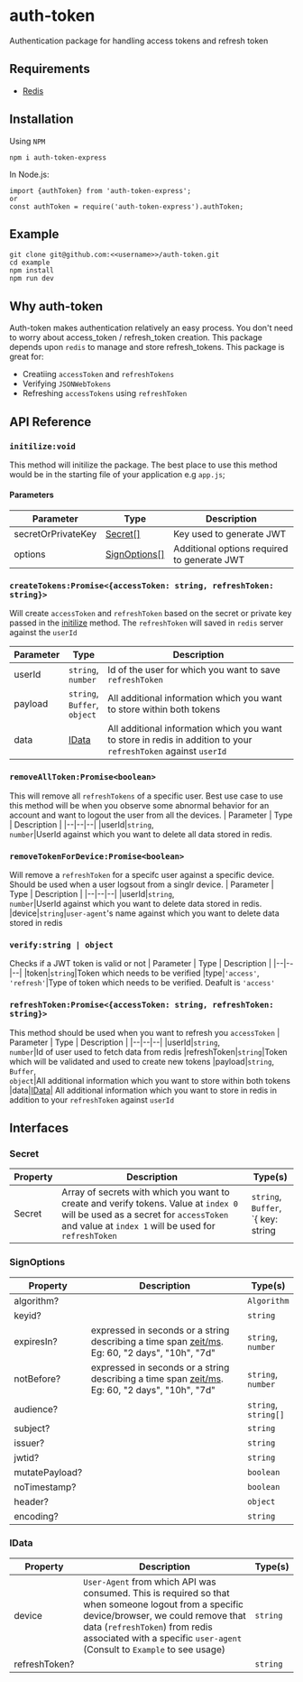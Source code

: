 # auth-token
Authentication package for handling access tokens and refresh token

## Requirements

 - [Redis](#[https://redis.io/](https://redis.io/))

## Installation
Using `NPM`

    npm i auth-token-express
In Node.js:

    import {authToken} from 'auth-token-express';
    or
    const authToken = require('auth-token-express').authToken;

## Example

    git clone git@github.com:<<username>>/auth-token.git
    cd example
    npm install
    npm run dev

## Why auth-token
Auth-token makes authentication relatively an easy process. You don't need to worry about access_token / refresh_token creation. This package depends upon `redis` to manage and store refresh_tokens. This package is great for:

 - Creatiing `accessToken` and `refreshTokens`
 - Verifying `JSONWebTokens`
 - Refreshing `accessTokens` using `refreshToken`

## API Reference
### `initilize:void`
This method will initilize the package. The best place to use this method would be in the starting file of your application e.g `app.js`;

#### Parameters
| Parameter | Type | Description |
|--|--|--|
| secretOrPrivateKey  | [Secret[]](#secret)  | Key used to generate JWT |
| options | [SignOptions[]](#signoptions) | Additional options required to generate JWT


### `createTokens:Promise<{accessToken: string, refreshToken: string}>`
Will create `accessToken` and `refreshToken` based on the secret or private key passed in the [initilize](#initilize) method. The `refreshToken` will saved in `redis` server against the `userId`

| Parameter | Type | Description |
|--|--|--|
|userId| `string`,<br>`number`| Id of the user for which you want to save `refreshToken`
|payload|`string`,<br>`Buffer`,<br>`object`| All additional information which you want to store within both tokens
|data|[IData](#idata)| All additional information which you want to store in redis in addition to your `refreshToken` against `userId`

### `removeAllToken:Promise<boolean>`
This will remove all `refreshTokens` of a specific user. Best use case to use this method will be when you observe some abnormal behavior for an account and want to logout the user from all the devices.
| Parameter | Type | Description |
|--|--|--|
|userId|`string`,<br>`number`|UserId against which you want to delete all data stored in redis.

### `removeTokenForDevice:Promise<boolean>`
Will remove a `refreshToken` for a specifc user against a specific device. Should be used when a user logsout from a singlr device.
| Parameter | Type | Description |
|--|--|--|
|userId|`string`,<br>`number`|UserId against which you want to delete data stored in redis.
|device|`string`|`user-agent`'s name against which you want to delete data stored in redis

### `verify:string | object`
Checks if a JWT token is valid or not
| Parameter | Type | Description |
|--|--|--|
|token|`string`|Token which needs to be verified
|type|`'access'`,<br>`'refresh'`|Type of token which needs to be verified. Deafult is `'access'`

### `refreshToken:Promise<{accessToken: string, refreshToken: string}>`
This method should be used when you want to refresh you `accessToken`
| Parameter | Type | Description |
|--|--|--|
|userId|`string`,<br>`number`|Id of user used to fetch data from redis
|refreshToken|`string`|Token which will be validated and used to create new tokens
|payload|`string`,<br>`Buffer`,<br>`object`|All additional information which you want to store within both tokens
|data|[IData](#idata)| All additional information which you want to store in redis in addition to your `refreshToken` against `userId`

## Interfaces

### Secret
|Property|Description| Type(s)|
|--|--|--|
| Secret | Array of secrets with which you want to create and verify tokens. Value at `index 0` will be used as a secret for `accessToken` and value at `index 1` will be used for `refreshToken`  | `string`,<br>`Buffer`,<br>`{ key: string | Buffer; passphrase: string };`


### SignOptions

|Property|Description| Type(s)|
|--|--|--|
|algorithm?||`Algorithm`
|keyid?||`string`
|expiresIn?|expressed in seconds or a string describing a time span 	[zeit/ms](https://github.com/zeit/ms.js). Eg: 60, "2 days", "10h", 	"7d"| `string`,<br>`number`
|notBefore?|expressed in seconds or a string describing a time span 	[zeit/ms](https://github.com/zeit/ms.js). Eg: 60, "2 days", "10h", 	"7d"| `string`,<br>`number`
|audience?|| `string`,<br>`string[]`
|subject?|| `string`
|issuer?|| `string`
|jwtid?|| `string`
|mutatePayload?||`boolean`
|noTimestamp?||`boolean`
|header?||`object`
|encoding?||`string`

### IData
|Property|Description| Type(s)|
|--|--|--|
|device|`User-Agent` from which API was consumed. This is required so that when someone logout from a specific device/browser, we could remove that data (`refreshToken`) from redis associated with a specific `user-agent` (Consult to `Example` to see usage)| `string`
|refreshToken?||`string`